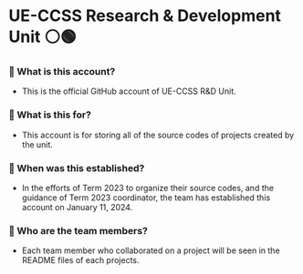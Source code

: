 # UE-CCSS Research & Development Unit ⚪🟢

### 🤔 What is this account?
- This is the official GitHub account of UE-CCSS R&D Unit.

### 🤔 What is this for?
- This account is for storing all of the source codes of projects created by the unit.

### 🤔 When was this established?
- In the efforts of Term 2023 to organize their source codes, and the guidance of Term 2023 coordinator, the team has established this account on January 11, 2024.

### 🤔 Who are the team members?
- Each team member who collaborated on a project will be seen in the README files of each projects.
